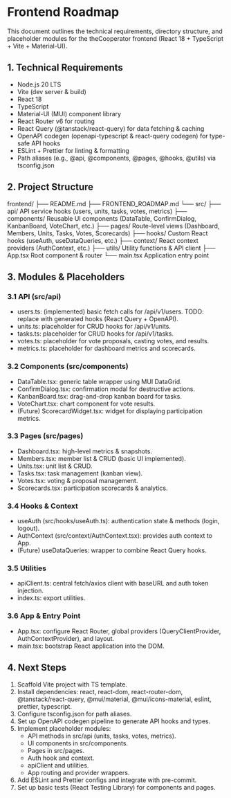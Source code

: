 # Frontend Roadmap

This document outlines the technical requirements, directory structure, and placeholder modules for the theCooperator frontend (React 18 + TypeScript + Vite + Material-UI).

## 1. Technical Requirements

- Node.js 20 LTS
- Vite (dev server & build)
- React 18
- TypeScript
- Material-UI (MUI) component library
- React Router v6 for routing
- React Query (@tanstack/react-query) for data fetching & caching
- OpenAPI codegen (openapi-typescript & react-query codegen) for type-safe API hooks
- ESLint + Prettier for linting & formatting
- Path aliases (e.g., @api, @components, @pages, @hooks, @utils) via tsconfig.json

## 2. Project Structure

frontend/
├── README.md
├── FRONTEND_ROADMAP.md
└── src/
    ├── api/            API service hooks (users, units, tasks, votes, metrics)
    ├── components/     Reusable UI components (DataTable, ConfirmDialog, KanbanBoard, VoteChart, etc.)
    ├── pages/          Route-level views (Dashboard, Members, Units, Tasks, Votes, Scorecards)
    ├── hooks/          Custom React hooks (useAuth, useDataQueries, etc.)
    ├── context/        React context providers (AuthContext, etc.)
    ├── utils/          Utility functions & API client
    ├── App.tsx         Root component & router
    └── main.tsx        Application entry point

## 3. Modules & Placeholders

### 3.1 API (src/api)
- users.ts: (implemented) basic fetch calls for /api/v1/users. TODO: replace with generated hooks (React Query + OpenAPI).
- units.ts: placeholder for CRUD hooks for /api/v1/units.
- tasks.ts: placeholder for CRUD hooks for /api/v1/tasks.
- votes.ts: placeholder for vote proposals, casting votes, and results.
- metrics.ts: placeholder for dashboard metrics and scorecards.

### 3.2 Components (src/components)
- DataTable.tsx: generic table wrapper using MUI DataGrid.
- ConfirmDialog.tsx: confirmation modal for destructive actions.
- KanbanBoard.tsx: drag-and-drop kanban board for tasks.
- VoteChart.tsx: chart component for vote results.
- (Future) ScorecardWidget.tsx: widget for displaying participation metrics.

### 3.3 Pages (src/pages)
- Dashboard.tsx: high-level metrics & snapshots.
- Members.tsx: member list & CRUD (basic UI implemented).
- Units.tsx: unit list & CRUD.
- Tasks.tsx: task management (kanban view).
- Votes.tsx: voting & proposal management.
- Scorecards.tsx: participation scorecards & analytics.

### 3.4 Hooks & Context
- useAuth (src/hooks/useAuth.ts): authentication state & methods (login, logout).
- AuthContext (src/context/AuthContext.tsx): provides auth context to App.
- (Future) useDataQueries: wrapper to combine React Query hooks.

### 3.5 Utilities
- apiClient.ts: central fetch/axios client with baseURL and auth token injection.
- index.ts: export utilities.

### 3.6 App & Entry Point
- App.tsx: configure React Router, global providers (QueryClientProvider, AuthContextProvider), and layout.
- main.tsx: bootstrap React application into the DOM.

## 4. Next Steps

1. Scaffold Vite project with TS template.
2. Install dependencies: react, react-dom, react-router-dom, @tanstack/react-query, @mui/material, @mui/icons-material, eslint, prettier, typescript.
3. Configure tsconfig.json for path aliases.
4. Set up OpenAPI codegen pipeline to generate API hooks and types.
5. Implement placeholder modules:
   - API methods in src/api (units, tasks, votes, metrics).
   - UI components in src/components.
   - Pages in src/pages.
   - Auth hook and context.
   - apiClient and utilities.
   - App routing and provider wrappers.
6. Add ESLint and Prettier configs and integrate with pre-commit.
7. Set up basic tests (React Testing Library) for components and pages.

